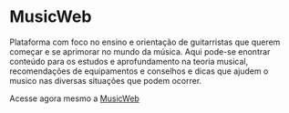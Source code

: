 # MusicWeb

Plataforma com foco no ensino e orientação de guitarristas que querem começar e se aprimorar no mundo da música. Aqui pode-se enontrar conteúdo para os estudos e aprofundamento 
na teoria musical, recomendações de equipamentos e conselhos e dicas que ajudem o musico nas diversas situações que podem ocorrer.

Acesse agora mesmo a [MusicWeb](https://gustavosousapassos.github.io/MusicWeb/)
